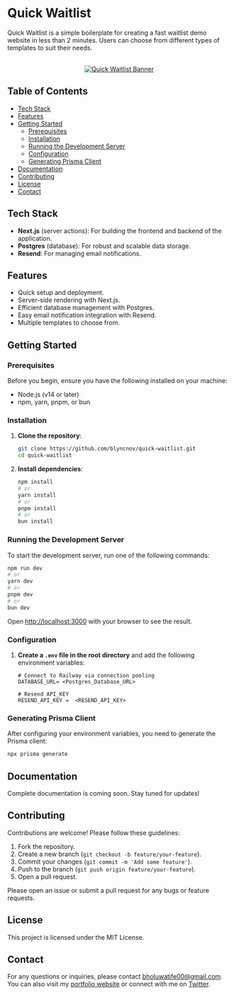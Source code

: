 # Quick Waitlist

Quick Waitlist is a simple boilerplate for creating a fast waitlist demo website in less than 2 minutes. Users can choose from different types of templates to suit their needs.

<div align="center">
  <br />
    <a href="https://quick-waitlist-code.vercel.app/" target="_blank">
      <img src="https://github.com/user-attachments/assets/d287f001-e8fd-47ed-9dac-fca3252e403c" alt="Quick Waitlist Banner">
    </a>
  <br />
  </div>

## Table of Contents

- [Tech Stack](#tech-stack)
- [Features](#features)
- [Getting Started](#getting-started)
  - [Prerequisites](#prerequisites)
  - [Installation](#installation)
  - [Running the Development Server](#running-the-development-server)
  - [Configuration](#configuration)
  - [Generating Prisma Client](#generating-prisma-client)
- [Documentation](#documentation)
- [Contributing](#contributing)
- [License](#license)
- [Contact](#contact)

## Tech Stack

- **Next.js** (server actions): For building the frontend and backend of the application.
- **Postgres** (database): For robust and scalable data storage.
- **Resend**: For managing email notifications.

## Features

- Quick setup and deployment.
- Server-side rendering with Next.js.
- Efficient database management with Postgres.
- Easy email notification integration with Resend.
- Multiple templates to choose from.

## Getting Started

### Prerequisites

Before you begin, ensure you have the following installed on your machine:

- Node.js (v14 or later)
- npm, yarn, pnpm, or bun

### Installation

1. **Clone the repository**:

   ```bash
   git clone https://github.com/blyncnov/quick-waitlist.git
   cd quick-waitlist
   ```

2. **Install dependencies**:

   ```bash
   npm install
   # or
   yarn install
   # or
   pnpm install
   # or
   bun install
   ```

### Running the Development Server

To start the development server, run one of the following commands:

```bash
npm run dev
# or
yarn dev
# or
pnpm dev
# or
bun dev
```

Open [http://localhost:3000](http://localhost:3000) with your browser to see the result.

### Configuration

1. **Create a `.env` file in the root directory** and add the following environment variables:

   ```plaintext
   # Connect to Railway via connection pooling
   DATABASE_URL= <Postgres_Database_URL>

   # Resend API_KEY
   RESEND_API_KEY =  <RESEND_API_KEY>
   ```

### Generating Prisma Client

After configuring your environment variables, you need to generate the Prisma client:

```bash
npx prisma generate
```

## Documentation

Complete documentation is coming soon. Stay tuned for updates!

## Contributing

Contributions are welcome! Please follow these guidelines:

1. Fork the repository.
2. Create a new branch (`git checkout -b feature/your-feature`).
3. Commit your changes (`git commit -m 'Add some feature'`).
4. Push to the branch (`git push origin feature/your-feature`).
5. Open a pull request.

Please open an issue or submit a pull request for any bugs or feature requests.

## License

This project is licensed under the MIT License.

## Contact

For any questions or inquiries, please contact [bholuwatife00@gmail.com](mailto:bholuwatife00@gmail.com). You can also visit my [portfolio website](https://jeremytechie.com/) or connect with me on [Twitter](https://x.com/jeremytechie).
